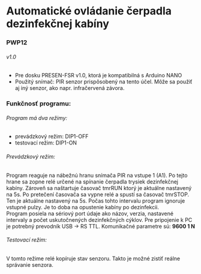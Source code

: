 # Automatické ovládanie čerpadla dezinfekčnej kabíny
### PWP12
###### v1.0
- Pre dosku PRESEN-FSR v1.0, ktorá je kompatibilná s Arduino NANO  
- Použitý snímač: PIR senzor prispôsobený na tento účel. Môže sa použiť aj iný senzor, ako napr. infračervená závora.

### Funkčnosť programu:
###### Program má dva režimy:
- prevádzkový režim: DIP1-OFF
- testovací režim: DIP1-ON  

###### Prevádzkový režim:
Program reaguje na nábežnú hranu snímača PIR na vstupe 1 (A1). Po tejto hrane sa zopne relé určené na spínanie čerpadla trysiek dezinfekčnej kabíny. Zároveň sa naštartuje časovač tmrRUN ktorý je aktuálne nastavený na 5s. Po pretečení časovača sa vypne relé a spustí sa časovač tmrSTOP. Ten je aktuálne nastavený na 5s. Počas tohto intervalu program ignoruje vstupné pulzy. Je to doba na opustenie kabíny po dezinfekcii.  
Program posiela na sériový port údaje ako názov, verzia, nastavené intervaly a počet uskutočnených dezinfekčných cýklov. Pre pripojenie k PC je potrebný prevodník USB -> RS TTL. Komunikačné parametre sú: **9600 1 N**  
###### Testovací režim:
V tomto režime relé kopíruje stav senzoru. Takto je možné zistiť reálne správanie senzora. 
